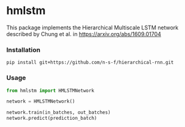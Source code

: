 # hmlstm

This package implements the Hierarchical Multiscale LSTM network described by
Chung et al. in https://arxiv.org/abs/1609.01704

### Installation

```
pip install git+https://github.com/n-s-f/hierarchical-rnn.git
```

### Usage

```.py
from hmlstm import HMLSTMNetwork

network = HMLSTMNetwork()

network.train(in_batches, out_batches)
network.predict(prediction_batch)
```


